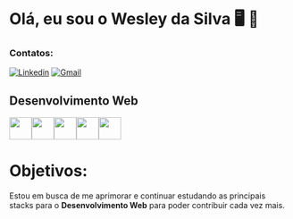 # Olá, eu sou o Wesley da Silva :desktop_computer: :rocket:

### Contatos:
[![Linkedin](https://img.shields.io/badge/LinkedIn-0077B5?style=for-the-badge&logo=linkedin&logoColor=white)](https://www.linkedin.com/in/wesleysv19/)
[![Gmail](https://img.shields.io/badge/Gmail-D14836?style=for-the-badge&logo=gmail&logoColor=white)](https://wesleyysilvaa1912@gmail.com)

## Desenvolvimento Web
<div style="display: flex;">
  
   <img height="40" width="40" src="https://cdn.jsdelivr.net/gh/devicons/devicon/icons/html5/html5-original.svg" />
   <img height="40" width="40" src="https://cdn.jsdelivr.net/gh/devicons/devicon/icons/css3/css3-original.svg" />
   <img height="40" width="40" src="https://cdn.jsdelivr.net/gh/devicons/devicon/icons/javascript/javascript-original.svg" />
   <img height="40" width="40" src="https://cdn.jsdelivr.net/gh/devicons/devicon/icons/bootstrap/bootstrap-original.svg" />
   <img height="40" width="40" src="https://cdn.jsdelivr.net/gh/devicons/devicon/icons/php/php-original.svg" />
          
</div>


# Objetivos:
Estou em busca de me aprimorar e continuar estudando as principais stacks para o **Desenvolvimento Web** para poder contribuir cada vez mais.



